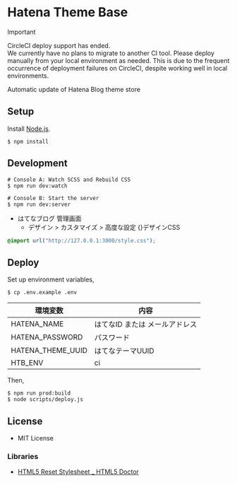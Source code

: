 # Hatena Theme Base

> [!IMPORTANT]
> CircleCI deploy support has ended.  
> We currently have no plans to migrate to another CI tool. Please deploy manually from your local environment as needed.
> This is due to the frequent occurrence of deployment failures on CircleCI, despite working well in local environments.

Automatic update of Hatena Blog theme store


## Setup

Install [Node.js](https://nodejs.org/ja/).

```shell
$ npm install
```


## Development

```shell
# Console A: Watch SCSS and Rebuild CSS
$ npm run dev:watch
```

```shell
# Console B: Start the server
$ npm run dev:server
```

- はてなブログ 管理画面
  - デザイン > カスタマイズ > 高度な設定 {}デザインCSS

```css
@import url("http://127.0.0.1:3000/style.css");
```


## Deploy

Set up environment variables,

```shell
$ cp .env.example .env
```

| 環境変数 | 内容 |
| --- | --- |
| HATENA_NAME | はてなID または メールアドレス |
| HATENA_PASSWORD | パスワード |
| HATENA_THEME_UUID | はてなテーマUUID |
| HTB_ENV | ci |

Then,

```shell
$ npm run prod:build
$ node scripts/deploy.js
```


## License

- MIT License


### Libraries

- [HTML5 Reset Stylesheet _ HTML5 Doctor](http://html5doctor.com/html-5-reset-stylesheet/)
